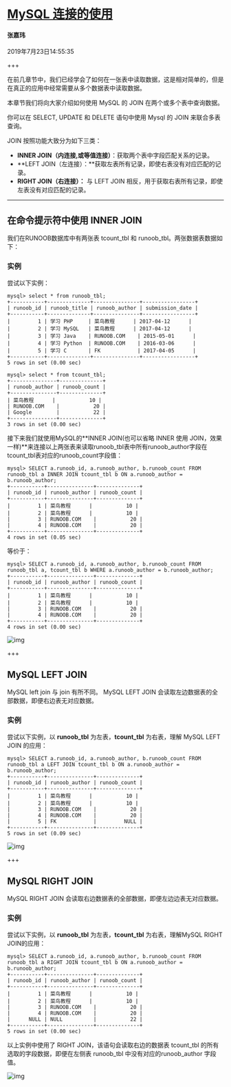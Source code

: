 # [MySQL 连接的使用](<https://www.runoob.com/mysql/mysql-join.html>)

#### 张嘉玮 

2019年7月23日14:55:35

+++

在前几章节中，我们已经学会了如何在一张表中读取数据，这是相对简单的，但是在真正的应用中经常需要从多个数据表中读取数据。

本章节我们将向大家介绍如何使用 MySQL 的 JOIN 在两个或多个表中查询数据。

你可以在 SELECT, UPDATE 和 DELETE 语句中使用 Mysql 的 JOIN 来联合多表查询。

JOIN 按照功能大致分为如下三类：

- **INNER JOIN（内连接,或等值连接）**：获取两个表中字段匹配关系的记录。
- **LEFT JOIN（左连接）：**获取左表所有记录，即使右表没有对应匹配的记录。
- **RIGHT JOIN（右连接）：** 与 LEFT JOIN 相反，用于获取右表所有记录，即使左表没有对应匹配的记录。

---

## 在命令提示符中使用 INNER JOIN

我们在RUNOOB数据库中有两张表 tcount_tbl 和 runoob_tbl。两张数据表数据如下：

### 实例

尝试以下实例：

```mysql
mysql> select * from runoob_tbl;
+-----------+--------------+---------------+-----------------+
| runoob_id | runoob_title | runoob_author | submission_date |
+-----------+--------------+---------------+-----------------+
|         1 | 学习 PHP     | 菜鸟教程      | 2017-04-12      |
|         2 | 学习 MySQL   | 菜鸟教程      | 2017-04-12      |
|         3 | 学习 Java    | RUNOOB.COM    | 2015-05-01      |
|         4 | 学习 Python  | RUNOOB.COM    | 2016-03-06      |
|         5 | 学习 C       | FK            | 2017-04-05      |
+-----------+--------------+---------------+-----------------+
5 rows in set (0.00 sec)

mysql> select * from tcount_tbl;
+---------------+--------------+
| runoob_author | runoob_count |
+---------------+--------------+
| 菜鸟教程      |           10 |
| RUNOOB.COM    |           20 |
| Google        |           22 |
+---------------+--------------+
3 rows in set (0.00 sec)
```

接下来我们就使用MySQL的**INNER JOIN(也可以省略 INNER 使用 JOIN，效果一样)**来连接以上两张表来读取runoob_tbl表中所有runoob_author字段在tcount_tbl表对应的runoob_count字段值：

```mysql
mysql> SELECT a.runoob_id, a.runoob_author, b.runoob_count FROM runoob_tbl a INNER JOIN tcount_tbl b ON a.runoob_author = b.runoob_author;
+-----------+---------------+--------------+
| runoob_id | runoob_author | runoob_count |
+-----------+---------------+--------------+
|         1 | 菜鸟教程      |           10 |
|         2 | 菜鸟教程      |           10 |
|         3 | RUNOOB.COM    |           20 |
|         4 | RUNOOB.COM    |           20 |
+-----------+---------------+--------------+
4 rows in set (0.05 sec)
```

等价于：
```mysql
mysql> SELECT a.runoob_id, a.runoob_author, b.runoob_count FROM runoob_tbl a, tcount_tbl b WHERE a.runoob_author = b.runoob_author;
+-----------+---------------+--------------+
| runoob_id | runoob_author | runoob_count |
+-----------+---------------+--------------+
|         1 | 菜鸟教程      |           10 |
|         2 | 菜鸟教程      |           10 |
|         3 | RUNOOB.COM    |           20 |
|         4 | RUNOOB.COM    |           20 |
+-----------+---------------+--------------+
4 rows in set (0.00 sec)
```

![img](https://www.runoob.com/wp-content/uploads/2014/03/img_innerjoin.gif)

+++

## MySQL LEFT JOIN

MySQL left join 与 join 有所不同。 MySQL LEFT JOIN 会读取左边数据表的全部数据，即便右边表无对应数据。

### 实例

尝试以下实例，以 **runoob_tbl** 为左表，**tcount_tbl** 为右表，理解 MySQL LEFT JOIN 的应用：

```mysql
mysql> SELECT a.runoob_id, a.runoob_author, b.runoob_count FROM runoob_tbl a LEFT JOIN tcount_tbl b ON a.runoob_author = b.runoob_author;
+-----------+---------------+--------------+
| runoob_id | runoob_author | runoob_count |
+-----------+---------------+--------------+
|         1 | 菜鸟教程      |           10 |
|         2 | 菜鸟教程      |           10 |
|         3 | RUNOOB.COM    |           20 |
|         4 | RUNOOB.COM    |           20 |
|         5 | FK            |         NULL |
+-----------+---------------+--------------+
5 rows in set (0.09 sec)
```

![img](https://www.runoob.com/wp-content/uploads/2014/03/img_leftjoin.gif)

+++

## MySQL RIGHT JOIN

MySQL RIGHT JOIN 会读取右边数据表的全部数据，即便左边边表无对应数据。

### 实例

尝试以下实例，以 **runoob_tbl** 为左表，**tcount_tbl** 为右表，理解MySQL RIGHT JOIN的应用：

```mysql
mysql> SELECT a.runoob_id, a.runoob_author, b.runoob_count FROM runoob_tbl a RIGHT JOIN tcount_tbl b ON a.runoob_author = b.runoob_author;
+-----------+---------------+--------------+
| runoob_id | runoob_author | runoob_count |
+-----------+---------------+--------------+
|         1 | 菜鸟教程      |           10 |
|         2 | 菜鸟教程      |           10 |
|         3 | RUNOOB.COM    |           20 |
|         4 | RUNOOB.COM    |           20 |
|      NULL | NULL          |           22 |
+-----------+---------------+--------------+
5 rows in set (0.00 sec)
```

以上实例中使用了 RIGHT JOIN，该语句会读取右边的数据表 tcount_tbl 的所有选取的字段数据，即便在左侧表 runoob_tbl 中没有对应的runoob_author 字段值。

![img](https://www.runoob.com/wp-content/uploads/2014/03/img_rightjoin.gif)

